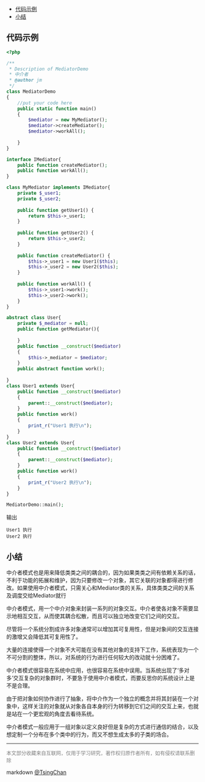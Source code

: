 
<!-- TOC -->

- [代码示例](#代码示例)
- [小结](#小结)

<!-- /TOC -->

## 代码示例

```php
<?php

/**
 * Description of MediatorDemo
 * 中介者
 * @author jm
 */
class MediatorDemo
{
    //put your code here
    public static function main()
    {
        $mediator = new MyMediator();
        $mediator->createMediator();
        $mediator->workAll();
                
    }
}

interface IMediator{
    public function createMediator();  
    public function workAll();     
}

class MyMediator implements IMediator{
    private $_user1;  
    private $_user2;  
      
    public function getUser1() {  
        return $this->_user1;  
    }  
  
    public function getUser2() {  
        return $this->_user2;  
    }  
  
    public function createMediator() {  
        $this->_user1 = new User1($this);  
        $this->_user2 = new User2($this);  
    }  
  
    public function workAll() {  
        $this->_user1->work();  
        $this->_user2->work();  
    }      
}

abstract class User{
    private $_mediator = null;
    public function getMediator(){
        
    }
    public function __construct($mediator)
    {
        $this->_mediator = $mediator;
    }
    public abstract function work();
    
}
class User1 extends User{
    public function __construct($mediator)
    {
        parent::__construct($mediator);
    }
    public function work()
    {
        print_r("User1 执行\n");
    }
}
class User2 extends User{
    public function __construct($mediator)
    {
        parent::__construct($mediator);
    }
    public function work()
    {
        print_r("User2 执行\n");
    }
}

MediatorDemo::main();

```
输出
```
User1 执行
User2 执行
```

## 小结

中介者模式也是用来降低类类之间的耦合的，因为如果类类之间有依赖关系的话，不利于功能的拓展和维护，因为只要修改一个对象，其它关联的对象都得进行修改。如果使用中介者模式，只需关心和Mediator类的关系，具体类类之间的关系及调度交给Mediator就行

中介者模式，用一个中介对象来封装一系列的对象交互。中介者使各对象不需要显示地相互交互，从而使其耦合松散，而且可以独立地改变它们之间的交互。


尽管将一个系统分割成许多对象通常可以增加其可复用性，但是对象间的交互连接的激增又会降低其可复用性了。

大量的连接使得一个对象不大可能在没有其他对象的支持下工作，系统表现为一个不可分割的整体，所以，对系统的行为进行任何较大的改动就十分困难了。

中介者模式很容易在系统中应用，也很容易在系统中误用。当系统出现了‘多对多’交互复杂的对象群时，不要急于使用中介者模式，而要反思你的系统设计上是不是合理。

由于把对象如何协作进行了抽象，将中介作为一个独立的概念并将其封装在一个对象中，这样关注的对象就从对象各自本身的行为转移到它们之间的交互上来，也就是站在一个更宏观的角度去看待系统。

中介者模式一般应用于一组对象以定义良好但是复杂的方式进行通信的结合，以及想定制一个分布在多个类中的行为，而又不想生成太多的子类的场合。

----
<font size=2 color='grey'>本文部分收藏来自互联网，仅用于学习研究，著作权归原作者所有，如有侵权请联系删除</font>

markdown [@TsingChan](http://www.9ong.com/) 